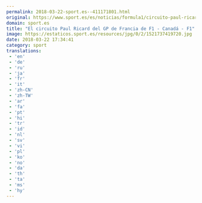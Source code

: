 ```yaml
---
permalink: 2018-03-22-sport.es--411171801.html
original: https://www.sport.es/es/noticias/formula1/circuito-paul-ricard-del-francia-6709206?utm_source=rss-noticias&utm_medium=feed&utm_campaign=formula1
domain: sport.es
title: "El circuito Paul Ricard del GP de Francia de F1 - Canadá - F1"
image: https://estaticos.sport.es/resources/jpg/0/2/1521737419720.jpg
date: 2018-03-22 17:34:41
category: sport
translations: 
 - 'en'
 - 'de'
 - 'ru'
 - 'ja'
 - 'fr'
 - 'it'
 - 'zh-CN'
 - 'zh-TW'
 - 'ar'
 - 'fa'
 - 'pt'
 - 'hi'
 - 'tr'
 - 'id'
 - 'nl'
 - 'sv'
 - 'vi'
 - 'pl'
 - 'ko'
 - 'no'
 - 'da'
 - 'th'
 - 'ta'
 - 'ms'
 - 'hy'
---
```


